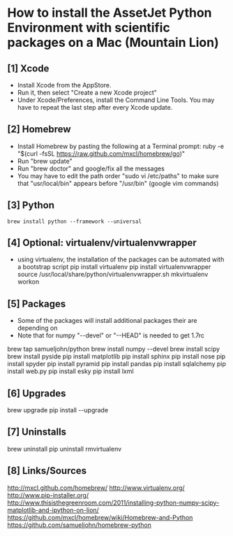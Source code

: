 # How to install the AssetJet Python Environment with scientific packages on a Mac (Mountain Lion)

## [1] Xcode
* Install Xcode from the AppStore.
* Run it, then select "Create a new Xcode project"
* Under Xcode/Preferences, install the Command Line Tools. You may have to repeat the last step after every Xcode update. 

## [2] Homebrew
* Install Homebrew by pasting the following at a Terminal prompt:
ruby -e "$(curl -fsSL https://raw.github.com/mxcl/homebrew/go)"
* Run "brew update"
* Run "brew doctor" and google/fix all the messages
* You may have to edit the path order "sudo vi /etc/paths" to make sure that "usr/local/bin" appears before "/usr/bin" (google vim commands)

## [3] Python
`brew install python --framework --universal`

## [4] Optional: virtualenv/virtualenvwrapper
* using virtualenv, the installation of the packages can be automated with a bootstrap script
pip install virtualenv
pip install virtualenvwrapper
source /usr/local/share/python/virtualenvwrapper.sh
mkvirtualenv <virtualenvname>
workon <virtualenvname>

## [5] Packages
* Some of the packages will install additional packages their are depending on
* Note that for numpy "--devel" or "--HEAD" is needed to get 1.7rc

brew tap samueljohn/python
brew install numpy --devel
brew install scipy
brew install pyside
pip install matplotlib
pip install sphinx
pip install nose
pip install spyder
pip install pyramid
pip install pandas
pip install sqlalchemy
pip install web.py
pip install esky
pip install lxml

## [6] Upgrades
brew upgrade <packagename>
pip install <packagename> --upgrade

## [7] Uninstalls
brew uninstall <packagename>
pip uninstall <packagename>
rmvirtualenv <virutalenvname>

## [8] Links/Sources
http://mxcl.github.com/homebrew/
http://www.virtualenv.org/
http://www.pip-installer.org/
http://www.thisisthegreenroom.com/2011/installing-python-numpy-scipy-matplotlib-and-ipython-on-lion/
https://github.com/mxcl/homebrew/wiki/Homebrew-and-Python
https://github.com/samueljohn/homebrew-python